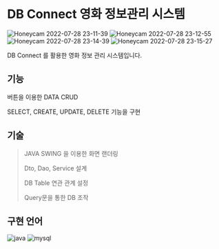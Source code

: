 # DB Connect 영화 정보관리 시스템
![Honeycam 2022-07-28 23-11-39](https://user-images.githubusercontent.com/102580800/181531390-0ca4f8fc-7891-4e01-a98c-09d779caaa79.gif)
![Honeycam 2022-07-28 23-12-55](https://user-images.githubusercontent.com/102580800/181531436-ec5f1c65-5fbd-4cbe-9d82-b413e24c3145.gif)
![Honeycam 2022-07-28 23-14-39](https://user-images.githubusercontent.com/102580800/181531467-c2d00e0a-a946-4ce7-a366-4f9da50d672d.gif)
![Honeycam 2022-07-28 23-15-27](https://user-images.githubusercontent.com/102580800/181531818-f91eed78-5072-43e4-9904-b9b68387aecf.gif)


DB Connect 를 활용한 영화 정보 관리 시스템입니다.

## **기능**

버튼을 이용한 DATA CRUD

SELECT, CREATE, UPDATE, DELETE 기능을 구현

## **기술**
> JAVA SWING 을 이용한 화면 랜더링
> 
> 
> Dto, Dao, Service 설계
> 
> DB Table 연관 관계 설정
> 
> Query문을 통한 DB 조작
> 

## **구현 언어**
![java](https://user-images.githubusercontent.com/102580800/181524878-9bad0bd5-21fe-4a9e-a3bc-7905b15b0ede.svg)
![mysql](https://user-images.githubusercontent.com/102580800/181524885-bd96731d-b70c-4579-8b1f-d52c312fac41.svg)

